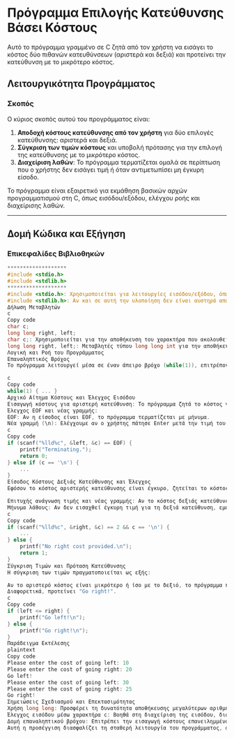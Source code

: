 # Πρόγραμμα Επιλογής Κατεύθυνσης Βάσει Κόστους

Αυτό το πρόγραμμα γραμμένο σε C ζητά από τον χρήστη να εισάγει το κόστος δύο πιθανών κατευθύνσεων (αριστερά και δεξιά) και προτείνει την κατεύθυνση με το μικρότερο κόστος.

## Λειτουργικότητα Προγράμματος

### Σκοπός
Ο κύριος σκοπός αυτού του προγράμματος είναι:
1. **Αποδοχή κόστους κατεύθυνσης από τον χρήστη** για δύο επιλογές κατεύθυνσης: αριστερά και δεξιά.
2. **Σύγκριση των τιμών κόστους** και υποβολή πρότασης για την επιλογή της κατεύθυνσης με το μικρότερο κόστος.
3. **Διαχείριση λαθών**: Το πρόγραμμα τερματίζεται ομαλά σε περίπτωση που ο χρήστης δεν εισάγει τιμή ή όταν αντιμετωπίσει μη έγκυρη είσοδο.

Το πρόγραμμα είναι εξαιρετικό για εκμάθηση βασικών αρχών προγραμματισμού στη C, όπως εισόδου/εξόδου, ελέγχου ροής και διαχείρισης λαθών.

---

## Δομή Κώδικα και Εξήγηση

### Επικεφαλίδες Βιβλιοθηκών
```c
*******************
#include <stdio.h>
#include <stdlib.h>
*******************
#include <stdio.h>: Χρησιμοποιείται για λειτουργίες εισόδου/εξόδου, όπως printf για εκτύπωση και scanf για ανάγνωση δεδομένων από τον χρήστη.
#include <stdlib.h>: Αν και σε αυτή την υλοποίηση δεν είναι αυστηρά απαραίτητη, μπορεί να χρησιμοποιηθεί για πρόσθετες λειτουργίες εξόδου exit() σε περίπτωση σφαλμάτων ή άλλες επεκτάσεις.
Δήλωση Μεταβλητών
c
Copy code
char c;
long long right, left;
char c;: Χρησιμοποιείται για την αποθήκευση του χαρακτήρα που ακολουθεί την τιμή κόστους. Βοηθά να ανιχνεύσουμε αν ο χρήστης πάτησε Enter μετά την εισαγωγή του αριθμού, ώστε να διαχειριστούμε καλύτερα την είσοδο.
long long right, left;: Μεταβλητές τύπου long long int για την αποθήκευση μεγάλων τιμών κόστους. Ο τύπος long long είναι κατάλληλος για την υποστήριξη μεγαλύτερων τιμών που ενδέχεται να εισάγει ο χρήστης.
Λογική και Ροή του Προγράμματος
Επαναληπτικός Βρόχος
Το πρόγραμμα λειτουργεί μέσα σε έναν άπειρο βρόχο (while(1)), επιτρέποντας την επαναλαμβανόμενη εισαγωγή από τον χρήστη και την επεξεργασία δεδομένων μέχρι να επιτευχθεί ο τερματισμός.

c
Copy code
while(1) { ... }
Αρχικό Αίτημα Κόστους και Έλεγχος Εισόδου
Εισαγωγή κόστους για αριστερή κατεύθυνση: Το πρόγραμμα ζητά το κόστος για την αριστερή κατεύθυνση.
Έλεγχος EOF και νέας γραμμής:
EOF: Αν η είσοδος είναι EOF, το πρόγραμμα τερματίζεται με μήνυμα.
Νέα γραμμή (\n): Ελέγχουμε αν ο χρήστης πάτησε Enter μετά την τιμή του κόστους. Αν δεν συμβεί, το πρόγραμμα εμφανίζει μήνυμα σφάλματος και τερματίζεται.
c
Copy code
if (scanf("%lld%c", &left, &c) == EOF) {
    printf("Terminating.");
    return 0;
} else if (c == '\n') {
    ...
}
Είσοδος Κόστους Δεξιάς Κατεύθυνσης και Έλεγχος
Εφόσον το κόστος αριστερής κατεύθυνσης είναι έγκυρο, ζητείται το κόστος για τη δεξιά κατεύθυνση, με την ίδια διαδικασία ελέγχου.

Επιτυχής ανάγνωση τιμής και νέας γραμμής: Αν το κόστος δεξιάς κατεύθυνσης είναι έγκυρο, συνεχίζουμε στη σύγκριση.
Μήνυμα λάθους: Αν δεν εισαχθεί έγκυρη τιμή για τη δεξιά κατεύθυνση, εμφανίζεται μήνυμα "No right cost provided." και το πρόγραμμα τερματίζεται με κωδικό εξόδου 1, σηματοδοτώντας σφάλμα στην είσοδο.
c
Copy code
if (scanf("%lld%c", &right, &c) == 2 && c == '\n') { 
    ...
} else {
    printf("No right cost provided.\n");
    return 1;
}
Σύγκριση Τιμών και Πρόταση Κατεύθυνσης
Η σύγκριση των τιμών πραγματοποιείται ως εξής:

Αν το αριστερό κόστος είναι μικρότερο ή ίσο με το δεξιό, το πρόγραμμα προτείνει "Go left!".
Διαφορετικά, προτείνει "Go right!".
c
Copy code
if (left <= right) {
    printf("Go left!\n");
} else {
    printf("Go right!\n");
}
Παράδειγμα Εκτέλεσης
plaintext
Copy code
Please enter the cost of going left: 10
Please enter the cost of going right: 20
Go left!
Please enter the cost of going left: 30
Please enter the cost of going right: 25
Go right!
Σημειώσεις Σχεδιασμού και Επεκτασιμότητας
Χρήση long long: Προσφέρει τη δυνατότητα αποθήκευσης μεγαλύτερων αριθμητικών τιμών, κάνοντας το πρόγραμμα ευέλικτο για μεγαλύτερα κόστη.
Έλεγχος εισόδου μέσω χαρακτήρα c: Βοηθά στη διαχείριση της εισόδου, διασφαλίζοντας ότι ο χρήστης εισάγει πλήρη δεδομένα και πατά Enter.
Δομή επαναληπτικού βρόχου: Επιτρέπει την εισαγωγή κόστους επανειλημμένα, καθιστώντας το πρόγραμμα διαισθητικό στη χρήση.
Αυτή η προσέγγιση διασφαλίζει τη σταθερή λειτουργία του προγράμματος, ακόμα και όταν ο χρήστης δεν ακολουθεί ακριβώς τη διαδικασία εισαγωγής.
